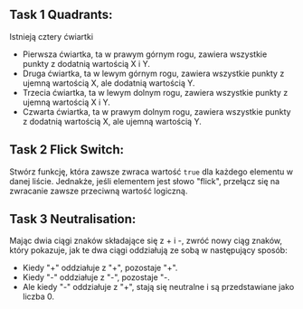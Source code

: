 ## Task 1 Quadrants:
Istnieją cztery ćwiartki

- Pierwsza ćwiartka, ta w prawym górnym rogu, zawiera wszystkie punkty z dodatnią wartością X i Y.
- Druga ćwiartka, ta w lewym górnym rogu, zawiera wszystkie punkty z ujemną wartością X, ale dodatnią wartością Y.
- Trzecia ćwiartka, ta w lewym dolnym rogu, zawiera wszystkie punkty z ujemną wartością X i Y.
- Czwarta ćwiartka, ta w prawym dolnym rogu, zawiera wszystkie punkty z dodatnią wartością X, ale ujemną wartością Y.

## Task 2 Flick Switch:
Stwórz funkcję, która zawsze zwraca wartość `true` dla każdego elementu w danej liście. Jednakże, jeśli elementem jest słowo "flick", przełącz się na zwracanie zawsze przeciwną wartość logiczną.

## Task 3 Neutralisation:


Mając dwia ciągi znaków składające się z + i -, zwróć nowy ciąg znaków, który pokazuje, jak te dwa ciągi oddziałują ze sobą w następujący sposób:

- Kiedy "+" oddziałuje z "+", pozostaje "+".
- Kiedy "-" oddziałuje z "-", pozostaje "-.
- Ale kiedy "-" oddziałuje z "+", stają się neutralne i są przedstawiane jako liczba 0.

